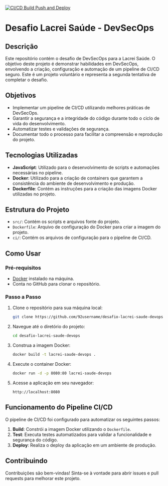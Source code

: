 [![CI/CD Build Push and Deploy](https://github.com/92username/desafio-lacrei-saude-devops/actions/workflows/pipeline2.yml/badge.svg)](https://github.com/92username/desafio-lacrei-saude-devops/actions/workflows/pipeline2.yml)

# Desafio Lacrei Saúde - DevSecOps

## Descrição

Este repositório contém o desafio de DevSecOps para a Lacrei Saúde. O objetivo deste projeto é demonstrar habilidades em DevSecOps, envolvendo a criação, configuração e automação de um pipeline de CI/CD seguro. Este é um projeto voluntário e representa a segunda tentativa de completar o desafio.

## Objetivos

- Implementar um pipeline de CI/CD utilizando melhores práticas de DevSecOps.
- Garantir a segurança e a integridade do código durante todo o ciclo de vida do desenvolvimento.
- Automatizar testes e validações de segurança.
- Documentar todo o processo para facilitar a compreensão e reprodução do projeto.

## Tecnologias Utilizadas

- **JavaScript**: Utilizado para o desenvolvimento de scripts e automações necessárias no pipeline.
- **Docker**: Utilizado para a criação de containers que garantem a consistência do ambiente de desenvolvimento e produção.
- **Dockerfile**: Contém as instruções para a criação das imagens Docker utilizadas no projeto.

## Estrutura do Projeto

- `src/`: Contém os scripts e arquivos fonte do projeto.
- `Dockerfile`: Arquivo de configuração do Docker para criar a imagem do projeto.
- `ci/`: Contém os arquivos de configuração para o pipeline de CI/CD.

## Como Usar

### Pré-requisitos

- [Docker](https://www.docker.com/get-started) instalado na máquina.
- Conta no GitHub para clonar o repositório.

### Passo a Passo

1. Clone o repositório para sua máquina local:
   ```sh
   git clone https://github.com/92username/desafio-lacrei-saude-devops.git
   ```

2. Navegue até o diretório do projeto:
   ```sh
   cd desafio-lacrei-saude-devops
   ```

3. Construa a imagem Docker:
   ```sh
   docker build -t lacrei-saude-devops .
   ```

4. Execute o container Docker:
   ```sh
   docker run -d -p 8080:80 lacrei-saude-devops
   ```

5. Acesse a aplicação em seu navegador:
   ```
   http://localhost:8080
   ```

## Funcionamento do Pipeline CI/CD

O pipeline de CI/CD foi configurado para automatizar os seguintes passos:

1. **Build**: Constrói a imagem Docker utilizando o `Dockerfile`.
2. **Test**: Executa testes automatizados para validar a funcionalidade e segurança do código.
3. **Deploy**: Realiza o deploy da aplicação em um ambiente de produção.

## Contribuindo

Contribuições são bem-vindas! Sinta-se à vontade para abrir issues e pull requests para melhorar este projeto.




